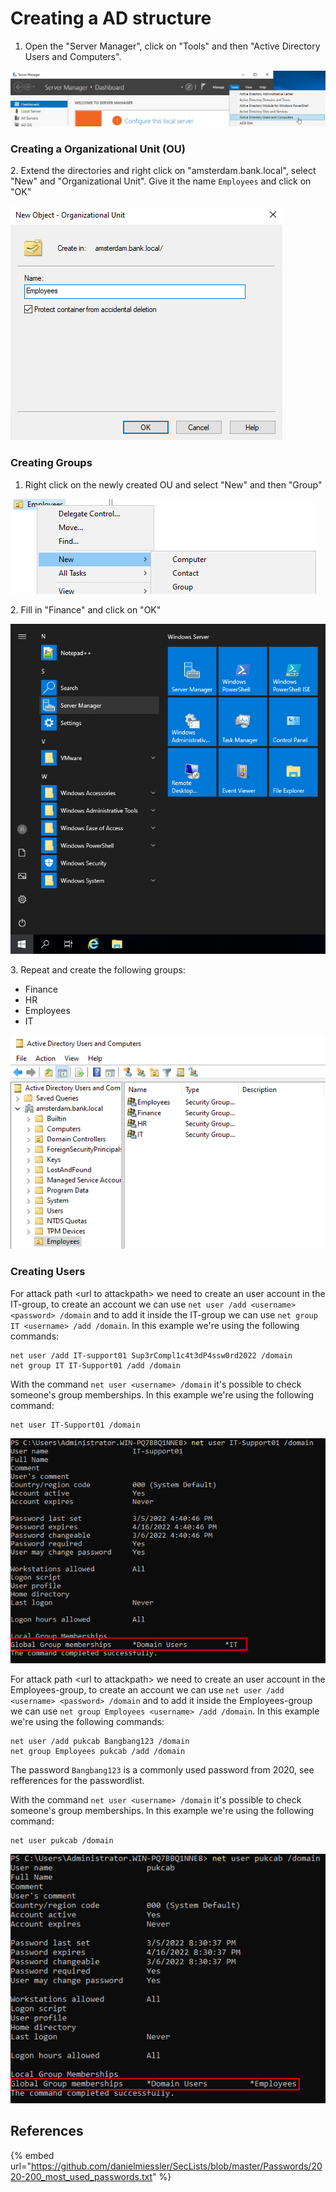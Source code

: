 # Creating a AD structure

1. Open the "Server Manager", click on "Tools" and then "Active Directory Users and Computers".

![](<../../../.gitbook/assets/afbeelding (52) (1) (1) (1).png>)

### Creating a Organizational Unit (OU)

2\. Extend the directories and right click on "amsterdam.bank.local", select "New" and "Organizational Unit". Give it the name `Employees` and click on "OK"

![](<../../../.gitbook/assets/image (36) (1).png>)

### Creating Groups

1. Right click on the newly created OU and select "New" and then "Group"

![](<../../../.gitbook/assets/image (17) (1).png>)

2\. Fill in "Finance" and click on "OK"

![](<../../../.gitbook/assets/image (38).png>)

3\. Repeat and create the following groups:

* Finance
* HR
* Employees
* IT

![](<../../../.gitbook/assets/image (1) (1).png>)

### Creating Users

For attack path \<url to attackpath> we need to create an user account in the IT-group, to create an account we can use `net user /add <username> <password> /domain` and to add it inside the IT-group we can use `net group IT <username> /add /domain`. In this example we're using the following commands:

```
net user /add IT-support01 Sup3rCompl1c4t3dP4ssw0rd2022 /domain
net group IT IT-Support01 /add /domain
```

With the command `net user <username> /domain` it's possible to check someone's group memberships. In this example we're using the following command:

```
net user IT-Support01 /domain
```

![](<../../../.gitbook/assets/afbeelding (9) (1).png>)

For attack path \<url to attackpath> we need to create an user account in the Employees-group, to create an account we can use `net user /add <username> <password> /domain` and to add it inside the Employees-group we can use `net group Employees <username> /add /domain`. In this example we're using the following commands:

```
net user /add pukcab Bangbang123 /domain
net group Employees pukcab /add /domain
```

The password `Bangbang123` is a commonly used password from 2020, see refferences for the passwordlist.

With the command `net user <username> /domain` it's possible to check someone's group memberships. In this example we're using the following command:

```
net user pukcab /domain
```

![](<../../../.gitbook/assets/afbeelding (25).png>)

## References

{% embed url="https://github.com/danielmiessler/SecLists/blob/master/Passwords/2020-200_most_used_passwords.txt" %}
